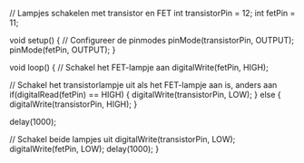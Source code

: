 // Lampjes schakelen met transistor en FET
int transistorPin = 12;
int fetPin = 11;

void setup() {
  // Configureer de pinmodes
  pinMode(transistorPin, OUTPUT);
  pinMode(fetPin, OUTPUT);
}

void loop() {
  // Schakel het FET-lampje aan
  digitalWrite(fetPin, HIGH);
  
  // Schakel het transistorlampje uit als het FET-lampje aan is, anders aan
  if(digitalRead(fetPin) == HIGH) {
    digitalWrite(transistorPin, LOW);
  } else {
    digitalWrite(transistorPin, HIGH);
  }
  
  delay(1000);

  // Schakel beide lampjes uit
  digitalWrite(transistorPin, LOW);
  digitalWrite(fetPin, LOW);
  delay(1000);
}
